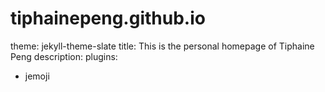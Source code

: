 # tiphainepeng.github.io
theme: jekyll-theme-slate
title: This is the personal homepage of Tiphaine Peng
description: 
plugins:
- jemoji
